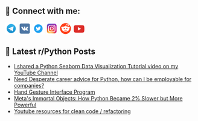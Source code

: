 ## 🔎 Connect with me:
[<img src="https://github.com/bullbesh/bullbesh/blob/main/images/Telegram.png" width="32" height="32" />](https://t.me/bullbesh)
[<img src="https://github.com/bullbesh/bullbesh/blob/main/images/VK.png" width="32" height="32" />](https://vk.com/bullbesh)
[<img src="https://github.com/bullbesh/bullbesh/blob/main/images/Twitter.png" width="32" height="32" />](https://twitter.com/bullbesh1)
[<img src="https://github.com/bullbesh/bullbesh/blob/main/images/Instagram.png" width="32" height="32" />](https://www.instagram.com/bullbesh)
[<img src="https://github.com/bullbesh/bullbesh/blob/main/images/Reddit.png" width="32" height="32" />](https://www.reddit.com/user/bullbesh)
[<img src="https://github.com/bullbesh/bullbesh/blob/main/images/YouTube.png" width="32" height="32" />](https://www.youtube.com/channel/UCtfjRs6uzgq5mfm8S06WTcg)

## 📕 Latest r/Python Posts
<!-- BLOG-POST-LIST:START -->
- [I shared a Python Seaborn Data Visualization Tutorial video on my YouTube Channel](https://www.reddit.com/r/Python/comments/1687aag/i_shared_a_python_seaborn_data_visualization/)
- [Need Desperate career advice for Python, how can I be employable for companies?](https://www.reddit.com/r/Python/comments/1686gmi/need_desperate_career_advice_for_python_how_can_i/)
- [Hand Gesture Interface Program](https://www.reddit.com/r/Python/comments/1680f8w/hand_gesture_interface_program/)
- [Meta&#39;s Immortal Objects: How Python Became 2% Slower but More Powerful](https://www.reddit.com/r/Python/comments/167y5ld/metas_immortal_objects_how_python_became_2_slower/)
- [Youtube resources for clean code / refactoring](https://www.reddit.com/r/Python/comments/167wp64/youtube_resources_for_clean_code_refactoring/)
<!-- BLOG-POST-LIST:END -->
